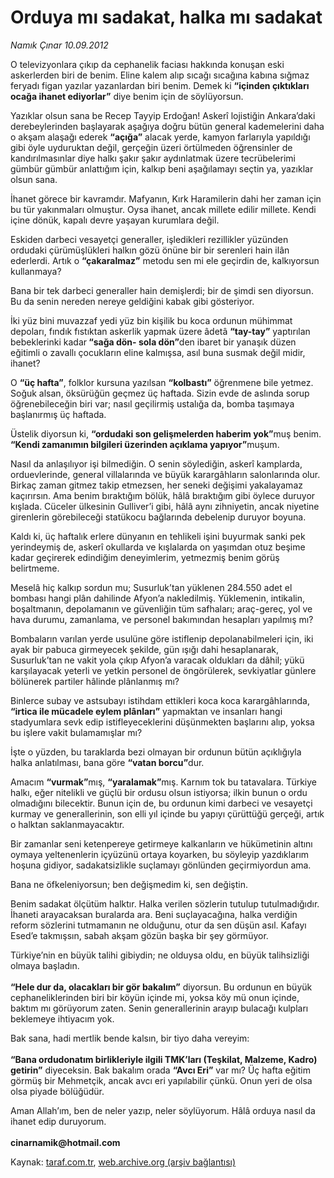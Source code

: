# Orduya mı sadakat, halka mı sadakat

*Namık Çınar 10.09.2012*

<div class="yazi"><p>O televizyonlara çıkıp da cephanelik faciası hakkında konuşan eski askerlerden biri de benim. Eline kalem alıp sıcağı sıcağına kabına sığmaz feryadı figan yazılar yazanlardan biri benim. Demek ki <b>“içinden çıktıkları ocağa ihanet ediyorlar”</b> diye benim için de söylüyorsun.</p>
<p>Yazıklar olsun sana be Recep Tayyip Erdoğan! Askerî lojistiğin Ankara’daki derebeylerinden başlayarak aşağıya doğru bütün general kademelerini daha o akşam alaşağı ederek <b>“açığa”</b> alacak yerde, kamyon farlarıyla yapıldığı gibi öyle uyduruktan değil, gerçeğin üzeri örtülmeden öğrensinler de kandırılmasınlar diye halkı şakır şakır aydınlatmak üzere tecrübelerimi gümbür gümbür anlattığım için, kalkıp beni aşağılamayı seçtin ya, yazıklar olsun sana.</p>
<p>İhanet görece bir kavramdır. Mafyanın, Kırk Haramilerin dahi her zaman için bu tür yakınmaları olmuştur. Oysa ihanet, ancak millete edilir millete. Kendi içine dönük, kapalı devre yaşayan kurumlara değil.</p>
<p>Eskiden darbeci vesayetçi generaller, işledikleri rezillikler yüzünden ordudaki çürümüşlükleri halkın gözü önüne bir bir serenleri hain ilân ederlerdi. Artık o <b>“çakaralmaz”</b> metodu sen mi ele geçirdin de, kalkıyorsun kullanmaya?</p>
<p>Bana bir tek darbeci generaller hain demişlerdi; bir de şimdi sen diyorsun. Bu da senin nereden nereye geldiğini kabak gibi gösteriyor.</p>
<p>İki yüz bini muvazzaf yedi yüz bin kişilik bu koca ordunun mühimmat depoları, fındık fıstıktan askerlik yapmak üzere âdetâ <b>“tay-tay”</b> yaptırılan bebeklerinki kadar<b> “sağa dön- sola dön”</b>den ibaret bir yanaşık düzen eğitimli o zavallı çocukların eline kalmışsa, asıl buna susmak değil midir, ihanet?</p>
<p>O <b>“üç hafta”</b>, folklor kursuna yazılsan <b>“kolbastı”</b> öğrenmene bile yetmez. Soğuk alsan, öksürüğün geçmez üç haftada. Sizin evde de aslında sorup öğrenebileceğin biri var; nasıl geçilirmiş ustalığa da, bomba taşımaya başlanırmış üç haftada.</p>
<p>Üstelik diyorsun ki, <b>“ordudaki son gelişmelerden haberim yok”</b>muş benim. <b>“Kendi zamanımın bilgileri üzerinden açıklama yapıyor”</b>muşum.</p>
<p>Nasıl da anlaşılıyor işi bilmediğin. O senin söylediğin, askerî kamplarda, orduevlerinde, general villalarında ve büyük karargâhların salonlarında olur. Birkaç zaman gitmez takip etmezsen, her seneki değişimi yakalayamaz kaçırırsın. Ama benim bıraktığım bölük, hâlâ bıraktığım gibi öylece duruyor kışlada. Cüceler ülkesinin Gulliver’i gibi, hâlâ aynı zihniyetin, ancak niyetine girenlerin görebileceği statükocu bağlarında debelenip duruyor boyuna.</p>
<p>Kaldı ki, üç haftalık erlere dünyanın en tehlikeli işini buyurmak sanki pek yerindeymiş de, askerî okullarda ve kışlalarda on yaşımdan otuz beşime kadar geçirerek edindiğim deneyimlerim, yetmezmiş benim görüş belirtmeme.</p>
<p>Meselâ hiç kalkıp sordun mu; Susurluk’tan yüklenen 284.550 adet el bombası hangi plân dahilinde Afyon’a nakledilmiş. Yüklemenin, intikalin, boşaltmanın, depolamanın ve güvenliğin tüm safhaları; araç-gereç, yol ve hava durumu, zamanlama, ve personel bakımından hesapları yapılmış mı?</p>
<p>Bombaların varılan yerde usulüne göre istiflenip depolanabilmeleri için, iki ayak bir pabuca girmeyecek şekilde, gün ışığı dahi hesaplanarak, Susurluk’tan ne vakit yola çıkıp Afyon’a varacak oldukları da dâhil; yükü karşılayacak yeterli ve yetkin personel de öngörülerek, sevkiyatlar günlere bölünerek partiler hâlinde plânlanmış mı?</p>
<p>Binlerce subay ve astsubayı istihdam ettikleri koca koca karargâhlarında, <b>“irtica ile mücadele eylem plânları”</b> yapmaktan ve insanları hangi stadyumlara sevk edip istifleyeceklerini düşünmekten başlarını alıp, yoksa bu işlere vakit bulamamışlar mı?</p>
<p>İşte o yüzden, bu taraklarda bezi olmayan bir ordunun bütün açıklığıyla halka anlatılması, bana göre <b>“vatan borcu”</b>dur.</p>
<p>Amacım <b>“vurmak”</b>mış, <b>“yaralamak”</b>mış. Karnım tok bu tatavalara. Türkiye halkı, eğer nitelikli ve güçlü bir ordusu olsun istiyorsa; ilkin bunun o ordu olmadığını bilecektir. Bunun için de, bu ordunun kimi darbeci ve vesayetçi kurmay ve generallerinin, son elli yıl içinde bu yapıyı çürüttüğü gerçeği, artık o halktan saklanmayacaktır.</p>
<p>Bir zamanlar seni ketenpereye getirmeye kalkanların ve hükümetinin altını oymaya yeltenenlerin içyüzünü ortaya koyarken, bu söyleyip yazdıklarım hoşuna gidiyor, sadakatsizlikle suçlamayı gönlünden geçirmiyordun ama.</p>
<p>Bana ne öfkeleniyorsun; ben değişmedim ki, sen değiştin.</p>
<p>Benim sadakat ölçütüm halktır. Halka verilen sözlerin tutulup tutulmadığıdır. İhaneti arayacaksan buralarda ara. Beni suçlayacağına, halka verdiğin reform sözlerini tutmamanın ne olduğunu, otur da sen düşün asıl. Kafayı Esed’e takmışsın, sabah akşam gözün başka bir şey görmüyor.</p>
<p>Türkiye’nin en büyük talihi gibiydin; ne olduysa oldu, en büyük talihsizliği olmaya başladın.<br/><br/><b>“Hele dur da, olacakları bir gör bakalım”</b> diyorsun. Bu ordunun en büyük cephaneliklerinden biri bir köyün içinde mi, yoksa köy mü onun içinde, baktım mı görüyorum zaten. Senin generallerinin arayıp bulacağı kulpları beklemeye ihtiyacım yok.</p>
<p>Bak sana, hadi mertlik bende kalsın, bir tiyo daha vereyim:<br/><br/><b>“Bana ordudonatım birlikleriyle ilgili TMK’ları (Teşkilat, Malzeme, Kadro) getirin”</b> diyeceksin. Bak bakalım orada <b>“Avcı Eri”</b> var mı? Üç hafta eğitim görmüş bir Mehmetçik, ancak avcı eri yapılabilir çünkü. Onun yeri de olsa olsa piyade bölüğüdür.</p>
<p>Aman Allah’ım, ben de neler yazıp, neler söylüyorum. Hâlâ orduya nasıl da ihanet edip duruyorum.<br/><br/><b>cinarnamik@hotmail.com</b></p>
</div>

Kaynak: [taraf.com.tr](http://www.taraf.com.tr/namik-cinar/makale-orduya-mi-sadakat-halka-mi-sadakat.htm), [web.archive.org (arşiv bağlantısı)](http://web.archive.org/web/20130623152736/http://www.taraf.com.tr/namik-cinar/makale-orduya-mi-sadakat-halka-mi-sadakat.htm)
